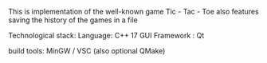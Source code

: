 This is implementation of the well-known game Tic - Tac - Toe
also features saving the history of the games in a file

Technological stack:
Language: C++ 17
GUI Framework : Qt

build tools:
MinGW / VSC (also optional QMake)
